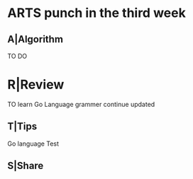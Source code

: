 # ARTS punch in the third week

## A|Algorithm

TO DO

# R|Review

TO learn Go Language grammer continue updated

## T|Tips

Go language Test

## S|Share

[Go by example]:https://gobyexample.com/


